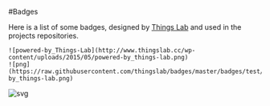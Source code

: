 #Badges

Here is a list of some badges, designed by [Things Lab](www.thingslab.cc) and used in the projects repositories.

```
![powered-by_Things-Lab](http://www.thingslab.cc/wp-content/uploads/2015/05/powered-by_things-lab.png)
![png](https://raw.githubusercontent.com/thingslab/badges/master/badges/test/powered-by_things-lab.png)
```
![svg](https://cdn.rawgit.com/thingslab/badges/master/badges/test/tst.svg)
